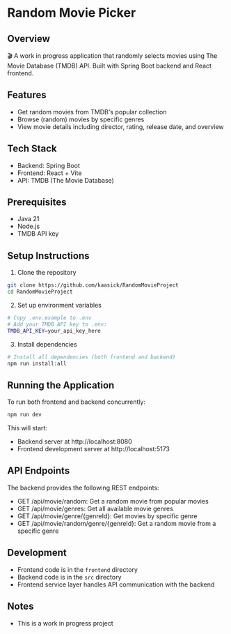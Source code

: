 # Random Movie Picker

## Overview
🎬 A work in progress application that randomly selects movies using The Movie Database (TMDB) API. Built with Spring Boot backend and React frontend.

## Features
- Get random movies from TMDB's popular collection
- Browse (random) movies by specific genres
- View movie details including director, rating, release date, and overview

## Tech Stack
- Backend: Spring Boot
- Frontend: React + Vite
- API: TMDB (The Movie Database)

## Prerequisites
- Java 21
- Node.js
- TMDB API key

## Setup Instructions

1. Clone the repository
```bash
git clone https://github.com/kaasick/RandomMovieProject
cd RandomMovieProject
```

2. Set up environment variables
```bash
# Copy .env.example to .env
# Add your TMDB API key to .env:
TMDB_API_KEY=your_api_key_here
```

3. Install dependencies
```bash
# Install all dependencies (both frontend and backend)
npm run install:all
```

## Running the Application

To run both frontend and backend concurrently:
```bash
npm run dev
```

This will start:
- Backend server at http://localhost:8080
- Frontend development server at http://localhost:5173

## API Endpoints
The backend provides the following REST endpoints:

- GET /api/movie/random: Get a random movie from popular movies
- GET /api/movie/genres: Get all available movie genres
- GET /api/movie/genre/{genreId}: Get movies by specific genre
- GET /api/movie/random/genre/{genreId}: Get a random movie from a specific genre

## Development
- Frontend code is in the `frontend` directory
- Backend code is in the `src` directory
- Frontend service layer handles API communication with the backend

## Notes
- This is a work in progress project

